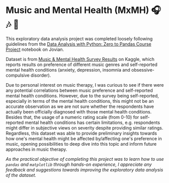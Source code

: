# Music and Mental Health (MxMH) 🎧 🎶 🧠

This exploratory data analysis project was completed loosely following guidelines from the [Data Analysis with Python: Zero to Pandas Course Project](https://jovian.ai/aakashns/zerotopandas-course-project-starter) notebook on Jovian.

Dataset is from [Music & Mental Health Survey Results](https://www.kaggle.com/datasets/catherinerasgaitis/mxmh-survey-results) on Kaggle, which reports results on preference of different music genres and self-reported mental health conditions (anxiety, depression, insomnia and obsessive-compulsive disorder).

Due to personal interest on music therapy, I was curious to see if there were any potential correlations between music preference and self-reported mental health conditions. However, due to the survey being self-reported, especially in terms of the mental health conditions, this might not be an accurate observation as we are not sure whether the respondents have actually been officially diagnosed with those mental health conditions. Besides that, the usage of a numeric rating scale (from 0-10) for self-reported mental health conditions has certain limitations, e.g. respondents might differ in subjective views on severity despite providing similar ratings. Regardless, this dataset was able to provide preliminary insights towards how one's mental health might be affected by/affecting one's preference in music, opening possibilities to deep dive into this topic and inform future approaches in music therapy.

*As the practical objective of completing this project was to learn how to use `pandas` and `matplotlib` through hands-on experience, I appreciate any feedback and suggestions towards improving the exploratory data analysis of the dataset.*
